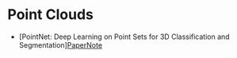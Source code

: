 Point Clouds
======
* [PointNet: Deep Learning on Point Sets for 3D Classification and Segmentation][Paper](https://arxiv.org/abs/1612.00593)[Note](https://github.com/xudong19/DeepLearningNotes/blob/master/papers/PointNet_2017.md)

